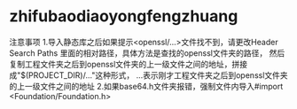 # zhifubaodiaoyongfengzhuang

  注意事项
    1.导入静态库之后如果提示<openssl/...>文件找不到，请更改Header Search Paths 里面的相对路径，具体方法是查找的openssl文件夹的路径，
    然后复制工程文件夹之后到openssl文件夹的上一级文件之间的地址，拼接成"$(PROJECT_DIR)/..."这种形式，
    ...表示刚才工程文件夹之后到openssl文件夹的上一级文件之间的地址
    2.如果base64.h文件夹报错，强制文件内导入#import <Foundation/Foundation.h>
